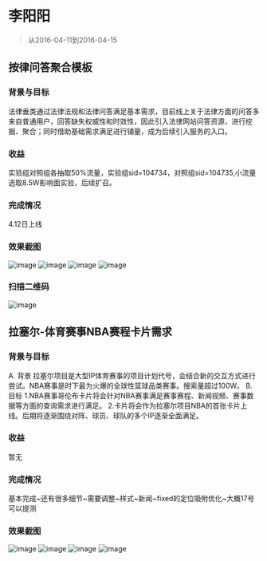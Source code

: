 # 李阳阳

> 从2016-04-11到2016-04-15

## 按律问答聚合模板

### 背景与目标

法律垂类通过法律法规和法律问答满足基本需求，目前线上关于法律方面的问答多来自普通用户，回答缺失权威性和时效性，因此引入法律网站问答资源，进行挖掘、聚合；同时借助基础需求满足进行铺量，成为后续引入服务的入口。

### 收益

实验组对照组各抽取50%流量，实验组sid=104734，对照组sid=104735,小流量选取8.5W影响面实验，后续扩召。

### 完成情况

4.12日上线

### 效果截图

![image](http://gitlab.baidu.com/psfe/ala-weeklyreport/uploads/96107a126e264323c52b04c137f331f6/image.png)
![image](http://gitlab.baidu.com/psfe/ala-weeklyreport/uploads/e63ea6b9bb9e702fd6d0d212001565d1/image.png)
![image](http://gitlab.baidu.com/psfe/ala-weeklyreport/uploads/8f2d8f53262bfae340aede8ba8acfefd/image.png)
![image](http://gitlab.baidu.com/psfe/ala-weeklyreport/uploads/e45d13d676fc9140a5f13747b9d450a2/image.png)

### 扫描二维码

![image](http://gitlab.baidu.com/psfe/ala-weeklyreport/uploads/a72dc858e5cb4b2a897b7631a68fa374/image.png)



## 拉塞尔-体育赛事NBA赛程卡片需求

### 背景与目标

A. 背景
   拉塞尔项目是大型IP体育赛事的项目计划代号，会结合新的交互方式进行尝试。NBA赛事是时下最为火爆的全球性篮球品类赛事。搜索量超过100W。
B. 目标
    1.NBA赛事哥伦布卡片将会针对NBA赛事满足赛事赛程、新闻视频、赛事数据等方面的查询需求进行满足。
    2.卡片将会作为拉塞尔项目NBA的首张卡片上线。后期将逐渐围绕对阵、球员、球队的多个IP逐渐全面满足。

### 收益

暂无

### 完成情况

基本完成~还有很多细节~需要调整~样式~新闻~fixed的定位吸附优化~大概17号可以提测

### 效果截图

![image](http://gitlab.baidu.com/psfe/ala-weeklyreport/uploads/aae676338fb8f4cd860cf579f9262aeb/image.png)
![image](http://gitlab.baidu.com/psfe/ala-weeklyreport/uploads/d7f52f54b118d2e5128fbf4852d894df/image.png)
![image](http://gitlab.baidu.com/psfe/ala-weeklyreport/uploads/7010a7f4eefac60fd18421050571a4e5/image.png)
![image](http://gitlab.baidu.com/psfe/ala-weeklyreport/uploads/22000231ab2dc6891cb5f693d178fcf0/image.png)